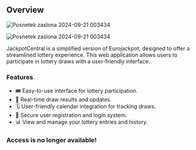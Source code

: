 ## Overview

![Posnetek zaslona 2024-09-21 003434](https://github.com/user-attachments/assets/6cc6526a-75a5-4f33-bb93-ce147ec4ba77)

![Posnetek zaslona 2024-09-21 003434](https://github.com/user-attachments/assets/9e3c7f50-8509-47d9-8e62-f0ee91c24ee8)

JackpotCentral is a simplified version of Eurojackpot, designed to offer a streamlined lottery experience. This web application allows users to participate in lottery draws with a user-friendly interface.

### Features
- 🎟️ Easy-to-use interface for lottery participation.
- 🔄 Real-time draw results and updates.
- 🗓️ User-friendly calendar integration for tracking draws.
- 🔐 Secure user registration and login system.
- 📊 View and manage your lottery entries and history.
  
### Access is no longer available!
